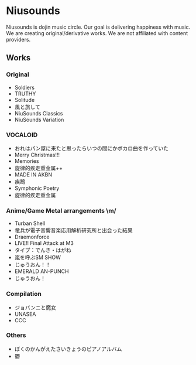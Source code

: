 # Niusounds

Niusounds is dojin music circle. Our goal is delivering happiness with music. We are creating original/derivative works. We are not affiliated with content providers.

## Works

### Original

* Soldiers
* TRUTHY
* Solitude
* 風と旅して
* NiuSounds Classics
* NiuSounds Variation

### VOCALOID

* おれはパン屋に来たと思ったらいつの間にかボカロ曲を作っていた
* Merry Christmas!!!
* Memories
* 旋律的疾走重金属++
* MADE IN AKBN
* 疾鵠
* Symphonic Poetry
* 旋律的疾走重金属

### Anime/Game Metal arrangements \m/

* Turban Shell
* 竜兵が電子音響音楽応用解析研究所と出会った結果
* Draemonforce
* LIVE!! Final Attack at M3
* タイプ：でんき・はがね
* 嵐を呼ぶSM SHOW
* じゅうおん！！
* EMERALD AN-PUNCH
* じゅうおん！

### Compilation

* ジョバンニと魔女
* UNASEA
* CCC

### Others

* ぼくのかんがえたさいきょうのピアノアルバム
* 鬱
